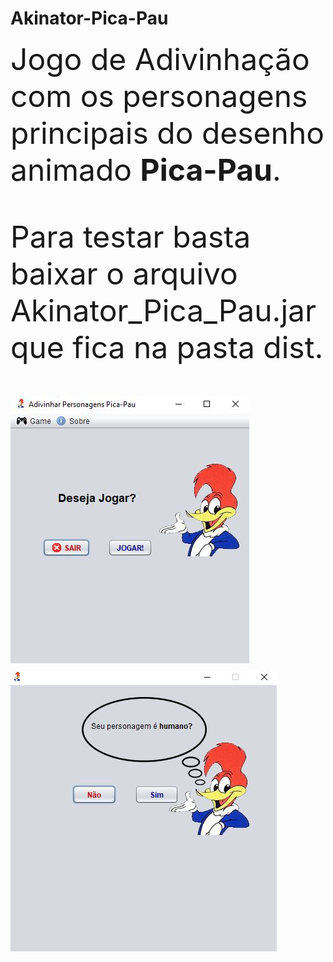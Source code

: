 # Akinator-Pica-Pau
<font size = "14">
Jogo de Adivinhação com os personagens principais do desenho animado <strong>Pica-Pau</strong>.

<p>Para testar basta baixar o arquivo Akinator_Pica_Pau.jar que fica na pasta dist.</p>
<img src = "ReadMe/1.jpg" >
<img src = "ReadMe/2.jpg" >
</font>

